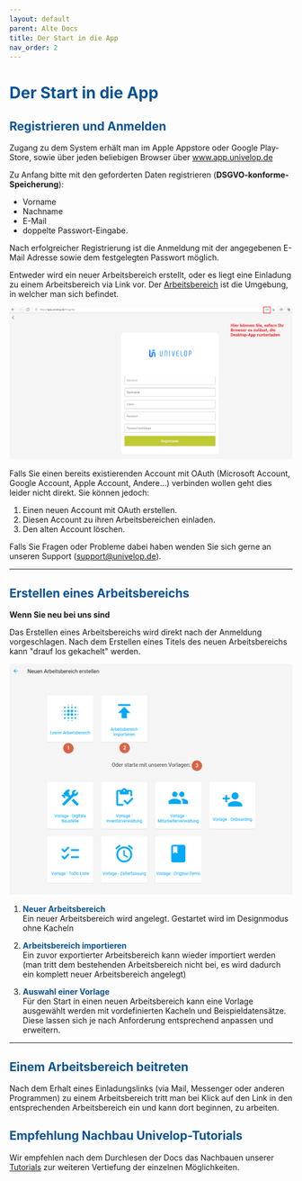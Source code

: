 ```yaml
---
layout: default
parent: Alte Docs
title: Der Start in die App
nav_order: 2
---
```


# <span style="color:#0b5394">**Der Start in die App**</span>

## <span style="color:#0b5394">Registrieren und Anmelden</span>

Zugang zu dem System erhält man im Apple Appstore oder Google Play-Store, sowie über jeden beliebigen Browser über
www.app.univelop.de

Zu Anfang bitte mit den geforderten Daten registrieren (**DSGVO-konforme-Speicherung**):

-   Vorname
-   Nachname
-   E-Mail
-   doppelte Passwort-Eingabe.

Nach erfolgreicher Registrierung ist die Anmeldung mit der angegebenen E-Mail Adresse sowie dem festgelegten Passwort möglich.

Entweder wird ein neuer Arbeitsbereich erstellt, oder es liegt eine Einladung zu einem Arbeitsbereich via Link vor.
Der
[Arbeitsbereich](/docs/software-structure.html#arbeitsbereiche 'Die Programmstruktur // Arbeitsbereiche')
ist die Umgebung, in welcher man sich befindet.

![registration](\assets\start-app\registration.png 'registration')

Falls Sie einen bereits existierenden Account mit OAuth (Microsoft Account, Google Account, Apple Account, Andere...) verbinden wollen geht dies leider nicht direkt. Sie können jedoch:

1. Einen neuen Account mit OAuth erstellen.
2. Diesen Account zu ihren Arbeitsbereichen einladen.
3. Den alten Account löschen.

Falls Sie Fragen oder Probleme dabei haben wenden Sie sich gerne an unseren Support (support@univelop.de).

---

## <span style="color:#0b5394">Erstellen eines Arbeitsbereichs</span>

**Wenn Sie neu bei uns sind**

Das Erstellen eines Arbeitsbereichs wird direkt nach der Anmeldung vorgeschlagen. Nach dem Erstellen
eines Titels des neuen Arbeitsbereichs kann "drauf los gekachelt" werden.

![new-workspace](\assets\start-app\new-workspace.png 'new-workspace')

1. <span style="color:#0b5394">**Neuer Arbeitsbereich**</span>  
   Ein neuer Arbeitsbereich wird angelegt. Gestartet wird im Designmodus ohne Kacheln

2. <span style="color:#0b5394">**Arbeitsbereich importieren**</span>  
   Ein zuvor exportierter Arbeitsbereich kann wieder importiert werden (man tritt dem bestehenden
   Arbeitsbereich nicht bei, es wird dadurch ein komplett neuer Arbeitsbereich angelegt)

3. <span style="color:#0b5394">**Auswahl einer Vorlage**</span>  
   Für den Start in einen neuen Arbeitsbereich kann eine Vorlage ausgewählt werden mit vordefinierten
   Kacheln und Beispieldatensätze. Diese lassen sich je nach Anforderung entsprechend anpassen
   und erweitern.

---

## <span style="color:#0b5394">Einem Arbeitsbereich beitreten</span>

Nach dem Erhalt eines Einladungslinks (via Mail, Messenger oder anderen Programmen) zu einem Arbeitsbereich
tritt man bei Klick auf den Link in den entsprechenden Arbeitsbereich ein und kann dort beginnen, zu arbeiten.

## <span style="color:#0b5394">Empfehlung Nachbau Univelop-Tutorials</span>

Wir empfehlen nach dem Durchlesen der Docs das Nachbauen unserer
[Tutorials](/docs/tutorials/Tutorials.html 'Tutorials')
zur weiteren Vertiefung der einzelnen Möglichkeiten.
